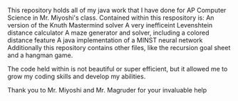 This repository holds all of my java work that I have done for AP Computer Science in Mr. Miyoshi's class.
Contained within this respository is:
An version of the Knuth Mastermind solver
A very inefficeint Levenshtein distance calculator
A maze generator and solver, including a colored distance feature
A java implementation of a MINST neural network
Additionally this repository contains other files, like the recursion goal sheet and a hangman game.

The code held within is not beautiful or super efficient, but it allowed me to grow my coding skills and develop my abilities.

Thank you to Mr. Miyoshi and Mr. Magruder for your invaluable help
